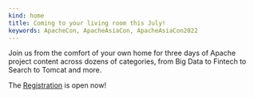 ```yaml
---
kind: home
title: Coming to your living room this July!
keywords: ApacheCon, ApacheAsiaCon, ApacheAsiaCon2022
---
```

Join us from the comfort of your own home for three days of Apache project content across dozens of categories, from Big Data to Fintech to Search to Tomcat and more.

The [Registration](./register.html) is open now!
